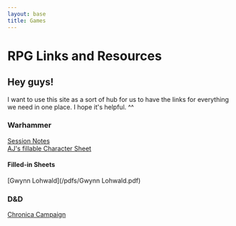 ```yaml
---
layout: base
title: Games
---
```


# RPG Links and Resources

## Hey guys!

I want to use this site as a sort of hub for us to have the links for everything we need in one place. I hope it's helpful. ^^

### Warhammer

[Session Notes](http://hackmd.io/@departmentof-felonies/tagindex)  
[AJ's fillable Character Sheet](/pdfs/wfrpg4_charactersheet_fillable.pdf)

#### Filled-in Sheets

[Gwynn Lohwald](/pdfs/Gwynn Lohwald.pdf)

### D&D

[Chronica Campaign](https://www.chronica.ventures/campaigns/2146)
